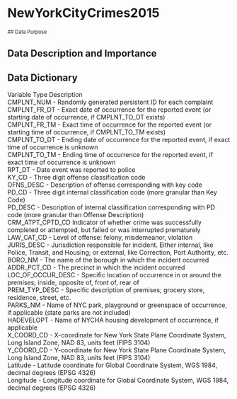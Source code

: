 # NewYorkCityCrimes2015  


<span style="font-size:80%">## Data Purpose</span>  


## Data Description and Importance  


## Data Dictionary  
Variable Type	Description  
CMPLNT_NUM	-	Randomly generated persistent ID for each complaint   
CMPLNT_FR_DT	-	Exact date of occurrence for the reported event (or starting date of occurrence, if CMPLNT_TO_DT exists)  
CMPLNT_FR_TM	-	Exact time of occurrence for the reported event (or starting time of occurrence, if CMPLNT_TO_TM exists)  
CMPLNT_TO_DT	-	Ending date of occurrence for the reported event, if exact time of occurrence is unknown  
CMPLNT_TO_TM	-	Ending time of occurrence for the reported event, if exact time of occurrence is unknown  
RPT_DT	-	Date event was reported to police   
KY_CD	-	Three digit offense classification code  
OFNS_DESC	-	Description of offense corresponding with key code  
PD_CD	-	Three digit internal classification code (more granular than Key Code)  
PD_DESC	-	Description of internal classification corresponding with PD code (more granular than Offense Description)  
CRM_ATPT_CPTD_CD		Indicator of whether crime was successfully completed or attempted, but failed or was interrupted prematurely  
LAW_CAT_CD	-	Level of offense: felony, misdemeanor, violation   
JURIS_DESC	-	Jurisdiction responsible for incident. Either internal, like Police, Transit, and Housing; or external, like Correction, Port Authority, etc.  
BORO_NM	-	The name of the borough in which the incident occurred  
ADDR_PCT_CD	-	The precinct in which the incident occurred  
LOC_OF_OCCUR_DESC	-	Specific location of occurrence in or around the premises; inside, opposite of, front of, rear of  
PREM_TYP_DESC	-	Specific description of premises; grocery store, residence, street, etc.  
PARKS_NM	-	Name of NYC park, playground or greenspace of occurrence, if applicable (state parks are not included)  
HADEVELOPT	-	Name of NYCHA housing development of occurrence, if applicable  
X_COORD_CD	-	X-coordinate for New York State Plane Coordinate System, Long Island Zone, NAD 83, units feet (FIPS 3104)  
Y_COORD_CD	-	Y-coordinate for New York State Plane Coordinate System, Long Island Zone, NAD 83, units feet (FIPS 3104)  
Latitude	-	Latitude coordinate for Global Coordinate System, WGS 1984, decimal degrees (EPSG 4326)   
Longitude	-	Longitude coordinate for Global Coordinate System, WGS 1984, decimal degrees (EPSG 4326)
